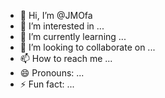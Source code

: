 - 👋 Hi, I’m @JMOfa
- 👀 I’m interested in ...
- 🌱 I’m currently learning ...
- 💞️ I’m looking to collaborate on ...
- 📫 How to reach me ...
- 😄 Pronouns: ...
- ⚡ Fun fact: ...

<!---
JMOfa/JMOfa is a ✨ special ✨ repository because its `README.md` (this file) appears on your GitHub profile.
You can click the Preview link to take a look at your changes.
--->
